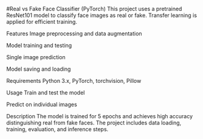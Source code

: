 #Real vs Fake Face Classifier (PyTorch)
This project uses a pretrained ResNet101 model to classify face images as real or fake. Transfer learning is applied for efficient training.

Features
Image preprocessing and data augmentation

Model training and testing

Single image prediction

Model saving and loading

Requirements
Python 3.x, PyTorch, torchvision, Pillow

Usage
Train and test the model

Predict on individual images

Description
The model is trained for 5 epochs and achieves high accuracy distinguishing real from fake faces. The project includes data loading, training, evaluation, and inference steps.

